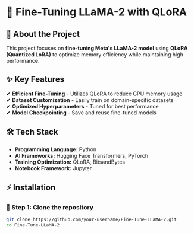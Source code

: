 # 🚀 Fine-Tuning LLaMA-2 with QLoRA

## 📌 About the Project  
This project focuses on **fine-tuning Meta's LLaMA-2 model** using **QLoRA (Quantized LoRA)** to optimize memory efficiency while maintaining high performance.

## ✨ Key Features  
✔ **Efficient Fine-Tuning** - Utilizes QLoRA to reduce GPU memory usage  
✔ **Dataset Customization** - Easily train on domain-specific datasets  
✔ **Optimized Hyperparameters** - Tuned for best performance  
✔ **Model Checkpointing** - Save and reuse fine-tuned models  

## 🛠 Tech Stack  
- **Programming Language:** Python  
- **AI Frameworks:** Hugging Face Transformers, PyTorch  
- **Training Optimization:** QLoRA, BitsandBytes  
- **Notebook Framework:** Jupyter  

## ⚡ Installation  
### 🔹 Step 1: Clone the repository  
```bash
git clone https://github.com/your-username/Fine-Tune-LLaMA-2.git
cd Fine-Tune-LLaMA-2
